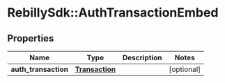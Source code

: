 # RebillySdk::AuthTransactionEmbed

## Properties
Name | Type | Description | Notes
------------ | ------------- | ------------- | -------------
**auth_transaction** | [**Transaction**](Transaction.md) |  | [optional] 


